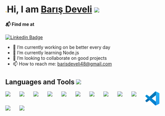 <h1> <img src="https://raw.githubusercontent.com/ABSphreak/ABSphreak/master/gifs/Hi.gif" width="5px">Hi, I am <a href="https://github.com/barisdvl">Barış Develi</a> <img src="https://emojis.slackmojis.com/emojis/images/1531849430/4246/blob-sunglasses.gif?1531849430" width="5px"></h1>
</h1>

#### 📬 Find me at
[![Linkedin Badge](https://img.shields.io/badge/-LinkedIn-blue?style=flat-square&logo=Linkedin&logoColor=white&link=https://www.linkedin.com/in/barisdeveli/)](https://www.linkedin.com/in/barisdeveli/)

- 🔭 I’m currently working on be better every day 
- 🌱 I’m currently learning Node.js
- 👯 I’m looking to collaborate on good projects 
- 📫 How to reach me: barisdeveli48@gmail.com

<h2 align='left''> Languages and Tools <img src = "https://media2.giphy.com/media/QssGEmpkyEOhBCb7e1/giphy.gif?cid=ecf05e47a0n3gi1bfqntqmob8g9aid1oyj2wr3ds3mg700bl&rid=giphy.gif" width = 5px> </h2>
<p align='left'>
               
<img align="left" width="44px" src ="https://raw.githubusercontent.com/rahulbanerjee26/githubAboutMeGenerator/main/icons/nodejs.svg">
<img align="left" width="44px" src ="https://raw.githubusercontent.com/rahulbanerjee26/githubAboutMeGenerator/main/icons/javascript.svg">
<img align="left" width="44px" src="https://www.vectorlogo.zone/logos/python/python-icon.svg" />
<img align="left" width="44px" src="https://www.vectorlogo.zone/logos/flutterio/flutterio-icon.svg" />
<img align="left" width="44px" src="https://www.vectorlogo.zone/logos/dartlang/dartlang-icon.svg" />

<img align="left" width="44px" src="https://github.com/rahulbanerjee26/githubProfileReadmeGenerator/blob/main/icons/mongodb.svg" />
<img align="left" width="44px" src="https://github.com/rahulbanerjee26/githubProfileReadmeGenerator/blob/main/icons/heroku.svg" />
<img align="left" width="44px" src="https://raw.githubusercontent.com/rahulbanerjee26/githubAboutMeGenerator/main/icons/firebase.svg" />
<img align="left" width="44px" src="https://raw.githubusercontent.com/rahulbanerjee26/githubAboutMeGenerator/main/icons/git.svg" />
<img align="left" width="44px" src="https://raw.githubusercontent.com/rahulbanerjee26/githubAboutMeGenerator/main/icons/github.svg" />
<img align="left" width="44px" src="https://raw.githubusercontent.com/github/explore/80688e429a7d4ef2fca1e82350fe8e3517d3494d/topics/visual-studio-code/visual-studio-code.png" />
<img align="left" width="44px" src="https://raw.githubusercontent.com/rahulbanerjee26/githubProfileReadmeGenerator/main/icons/postman.svg" />
<img align="left" width="44px" src="https://github.com/rahulbanerjee26/githubProfileReadmeGenerator/blob/main/icons/linux.svg" /> 
<br>
</p>
